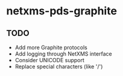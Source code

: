 # netxms-pds-graphite

## TODO
- Add more Graphite protocols
- Add logging through NetXMS interface
- Consider UNICODE support
- Replace special characters (like '/')
